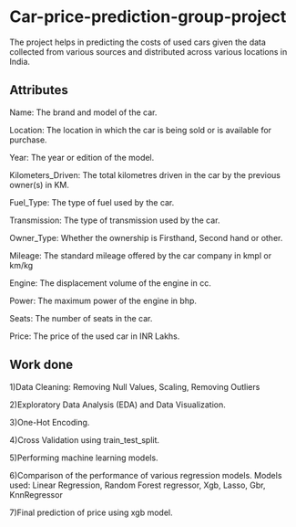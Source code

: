 # Car-price-prediction-group-project
The project helps in predicting the costs of used cars given the data collected from various sources and distributed across various locations in India.

## Attributes 
Name: The brand and model of the car.

Location: The location in which the car is being sold or is available for purchase.

Year: The year or edition of the model.

Kilometers_Driven: The total kilometres driven in the car by the previous owner(s) in KM.

Fuel_Type: The type of fuel used by the car.

Transmission: The type of transmission used by the car.

Owner_Type: Whether the ownership is Firsthand, Second hand or other.

Mileage: The standard mileage offered by the car company in kmpl or km/kg

Engine: The displacement volume of the engine in cc.

Power: The maximum power of the engine in bhp.

Seats: The number of seats in the car.

Price: The price of the used car in INR Lakhs.


## Work done

1)Data Cleaning: 
Removing Null Values,
Scaling,
Removing Outliers

2)Exploratory Data Analysis (EDA) and Data Visualization.


3)One-Hot Encoding.


4)Cross Validation using train_test_split.


5)Performing machine learning models.


6)Comparison of the performance of various regression models.
Models used:
Linear Regression,
Random Forest regressor,
Xgb,
Lasso,
Gbr,
KnnRegressor


7)Final prediction of price using xgb model.

